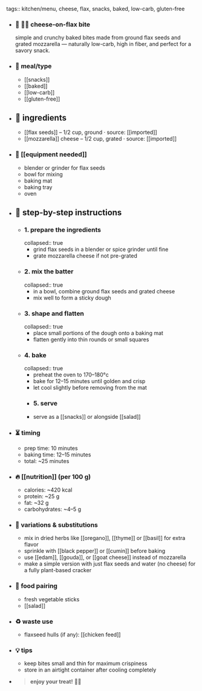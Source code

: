 tags:: kitchen/menu, cheese, flax, snacks, baked, low-carb, gluten-free

- ### 🧾 🧀🌿 cheese-on-flax bite
  simple and crunchy baked bites made from ground flax seeds and grated mozzarella — naturally low-carb, high in fiber, and perfect for a savory snack.
- ### 🍴 meal/type
	- [[snacks]]
	- [[baked]]
	- [[low-carb]]
	- [[gluten-free]]
- ## 🍃 ingredients
	- [[flax seeds]] – 1/2 cup, ground · source: [[imported]]
	- [[mozzarella]] cheese – 1/2 cup, grated · source: [[imported]]
- ### 🔧 [[equipment needed]]
	- blender or grinder for flax seeds
	- bowl for mixing
	- baking mat
	- baking tray
	- oven
- ## 📝 step-by-step instructions
	- ### 1. prepare the ingredients
	  collapsed:: true
		- grind flax seeds in a blender or spice grinder until fine
		- grate mozzarella cheese if not pre-grated
	- ### 2. mix the batter
	  collapsed:: true
		- in a bowl, combine ground flax seeds and grated cheese
		- mix well to form a sticky dough
	- ### 3. shape and flatten
	  collapsed:: true
		- place small portions of the dough onto a baking mat
		- flatten gently into thin rounds or small squares
	- ### 4. bake
	  collapsed:: true
		- preheat the oven to 170–180°c
		- bake for 12–15 minutes until golden and crisp
		- let cool slightly before removing from the mat
		- ### 5. serve
		- serve as a [[snacks]] or alongside [[salad]]
- ### ⏳ timing
	- prep time: 10 minutes
	- baking time: 12–15 minutes
	- total: ~25 minutes
- ### 🔥 [[nutrition]] (per 100 g)
	- calories: ~420 kcal
	- protein: ~25 g
	- fat: ~32 g
	- carbohydrates: ~4–5 g
- ### 🧪 variations & substitutions
	- mix in dried herbs like [[oregano]], [[thyme]] or [[basil]] for extra flavor
	- sprinkle with [[black pepper]] or [[cumin]] before baking
	- use [[edam]], [[gouda]], or [[goat cheese]] instead of mozzarella
	- make a simple version with just flax seeds and water (no cheese) for a fully plant-based cracker
- ### 🧭 food pairing
	- fresh vegetable sticks
	- [[salad]]
- ### ♻️ waste use
	- flaxseed hulls (if any): [[chicken feed]]
- ### 💡 tips
	- keep bites small and thin for maximum crispiness
	- store in an airtight container after cooling completely
- > **enjoy your treat!** 🧀🌿